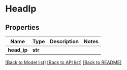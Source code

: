 # HeadIp

## Properties
Name | Type | Description | Notes
------------ | ------------- | ------------- | -------------
**head_ip** | **str** |  | 

[[Back to Model list]](../README.md#documentation-for-models) [[Back to API list]](../README.md#documentation-for-api-endpoints) [[Back to README]](../README.md)


